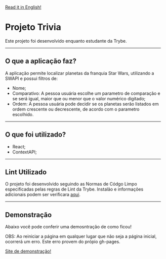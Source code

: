 
[Read it in English!](./README-Eng.md)

# Projeto Trivia
Este projeto foi desenvolvido enquanto estudante da Trybe.

---
## O que a aplicação faz?
A aplicação permite localizar planetas da franquia Star Wars, utilizando a SWAPI e possui filtros de:
- Nome;
- Comparativo: A pessoa usuária escolhe um parametro de comparação e se será igual, maior que ou menor que o valor numérico digitado;
- Ordem: A pessoa usuária pode decidir se os planetas serão listados em ordem crescente ou decrescente, de acordo com o parametro escolhido.  


---
## O que foi utilizado?
- React;
- ContextAPI;

---
## Lint Utilizado
O projeto foi desenvolvido seguindo as Normas de Códgo Limpo especificadas pelas regras de Lint da Trybe.
Instalão e informações adicionais podem ser verificara [aqui](https://github.com/betrybe/eslint-config-trybe).

---
## Demonstração
Abaixo você pode conferir uma demosntração de como ficou!

OBS: Ao reiniciar a página em qualquer lugar que não seja a página inicial, ocorrerá um erro. Este erro provem do própio gh-pages.

[Site de demonstração!](https://lucas-dalbo.github.io/sw-plantes-project)

